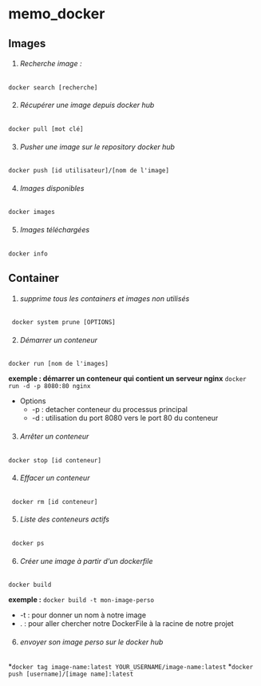 # memo_docker

## Images

1. ###### Recherche image :
`` docker search [recherche] ``

2. ###### Récupérer une image depuis docker hub
`` docker pull [mot clé] ``

3. ###### Pusher une image sur le repository docker hub
`` docker push [id utilisateur]/[nom de l'image] ``

4. ###### Images disponibles
`` docker images ``

5. ###### Images téléchargées
`` docker info ``

## Container

1. ###### supprime tous les containers et images non utilisés
`` docker system prune [OPTIONS]``

2. ###### Démarrer un conteneur
`` docker run [nom de l'images] ``

__exemple : démarrer un conteneur qui contient un serveur nginx__
`` docker run -d -p 8080:80 nginx ``
* Options
    * -p : detacher conteneur du processus principal
    * -d : utilisation du port 8080 vers le port 80 du conteneur 

3. ###### Arrêter un conteneur
`` docker stop [id conteneur] ``

4. ###### Effacer un conteneur
`` docker rm [id conteneur]``

5. ###### Liste des conteneurs actifs
`` docker ps``

6. ###### Créer une image  à partir d'un dockerfile
`` docker build ``

__exemple :__
`` docker build -t mon-image-perso ``
* -t : pour donner un nom à notre image
* . : pour aller chercher notre DockerFile à la racine de notre projet

6. ###### envoyer son image perso sur le docker hub
*`` docker tag image-name:latest YOUR_USERNAME/image-name:latest ``
*`` docker push [username]/[image name]:latest ``
